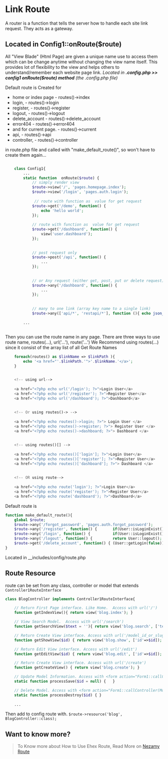# Link Route
A router is a function that tells the server how to handle each site link request. They acts as a gateway.

## Located in Config1::onRoute($route)
All "View Blade" (Html Page) are given a unique name use to access them which can be change anytime without changing the view name itself. This provides lot of flexibility to the view and helps others to understand/remember each website page link.
_Located in **.config.php >> config1 onRoute($route) method**  (the .config.php file)_

Default route is Created for 
* home or index page    - routes()->index
* login,                - routes()->login
* register,             - routes()->register
* logout,               - routes()->logout
* delete_account        - routes()->delete_account
* error404              - routes()->error404
* and for current page. - routes()->current
* api,                  - routes()->api
* controller,           - routes()->controller



in route.php file and called with  "make_default_route()", so won't have to create them again...

```php

    class Config1{
        ...
        static function  onRoute($route) {
            // simply render view
            $route->view('/', 'pages.homepage.index');
            $route->view('/login', 'pages.auth.login');
            
             // route with function as  value for get request
            $route->get('/demo', function() {  
                echo 'hello world';
            });
            
            // route with function as  value for get request
            $route->get('/dashboard', function() {  
                view('user.dashboard'); 
            });
            
            
            // post request only
            $route->post('/api', function() {  
                ...
            });
            
            
            // or Any request (either get, post, put or delete request)
            $route->any('/dashboard', function() {  
                ...
            });
            
            
            // many to one link (array key name to a single link)
            $route->any(['api/*', 'restapi/*'], function (){ echo json_encode(\ServerRequest1::callFunction(urldecode(Url1::getPageName()))); });
            
        ...
    
``` 


Then you can use the route name in any page.
There are three ways to use route name, routes(...), url('...'), route('...')
We Recommend using routes(...) since it consist of the array list of all Get Route Names
```php
    foreach(routes() as $linkName => $linkPath ){
        echo '<a href="'.$linkPath.'">'.$linkName.'</a>';
    }
```

```php

    <!-- using url-->
    
    <a href="<?php echo url('/login'); ?>">Login User</a>
    <a href="<?php echo url('/register'); ?>">Register User</a>
    <a href="<?php echo url('/dashboard'); ?>">Dashboard</a>
    
    
    <!-- Or using routes()-> -->
    
    <a href="<?php echo routes()->login; ?>"> Login User </a>
    <a href="<?php echo routes()->register; ?>"> Register User </a>
    <a href="<?php echo routes()->dashboard; ?>"> Dashboard </a>
    
    
    <!-- using routes()[] -->
    
    <a href="<?php echo routes()['login']; ?>">Login User</a>
    <a href="<?php echo routes()['register']; ?>">Register User</a>
    <a href="<?php echo routes()['dashboard']; ?>"> Dashboard </a>
    
    
    <!-- OR using route-->
    
    <a href="<?php echo route('login'); ?>">Login User</a>
    <a href="<?php echo route('register'); ?>">Register User</a>
    <a href="<?php echo route('dashboard'); ?>">Dashboard</a>
```







Default route is 
```php
function make_default_route(){
    global $route;
    $route->any('/forgot_password', 'pages.auth.forgot_password');
    $route->any('/register', function() {       if(User::isLoginExist()){       Url1::redirectIf(null, ['Account Exists', 'Logout out first!', 'error'], true); } else { echo view('pages.auth.register'); } });
    $route->any('/login', function() {          if(User::isLoginExist()){       Url1::redirectIf(routes()['dashboard'], ['Welcome Back'], true); } else { echo view('pages.auth.login'); } });
    $route->any('/logout', function() {         return User::logout(); });
    $route->get('/delete_account', function() { (User::getLogin(false))->delete(); });
}
```
Located in __includes/config/route.php



## Route Resource
route can be set from any class, controller or model that extends ```Controller1RouteInterface```


```php
class BlogController implements Controller1RouteInterface{

    // Return First Page interface. Like Home.  Access with url('/')
    function getIndexView(){ return view('blog.index'); }

    // View Search Model.  Access with url('/search')
    function getSearchView($text = ''){ return view('blog.search', ['text'=>$text]); }

    // Return Create View interface. Access with url('/model_id_or_slug')  
    function getShowView($id) { return view('blog.show', ['id'=>$id]); }

    // Return Edit View interface. Access with url('/edit')
    function getEditView($id) { return view('blog.edit', ['id'=>$id]); }

    // Return Create View interface. Access with url('/create')
    function getCreateView() { return view('blog.create'); }

    // Update Model Information. Access with <form action="Form1::callController(Model1::class, 'processSave()')" > ... </form>
    static function processSave($id = null) {   } 

    // Delete Model. Access with <form action="Form1::callController(Model1::class, 'processDestroy()')" > ... </form>
    static function processDestroy($id) { }
    
    ...
```
Then add to config route with.
```$route->resource('blog', BlogController::class);```



 
## Want to know more?
 > To Know more about How to Use Ehex Route, Read More on  [Nezamy Route](https://github.com/nezamy/route)
 
